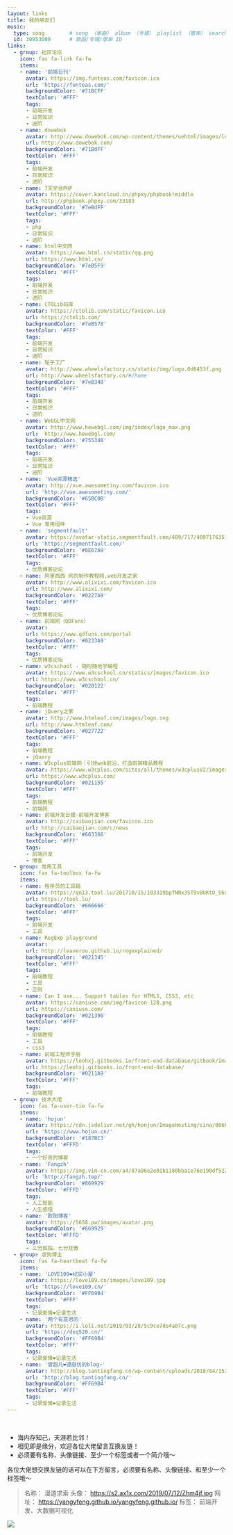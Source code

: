 ```yaml
---
layout: links
title: 我的朋友们
music:
  type: song        # song （单曲） album （专辑） playlist （歌单） search （搜索）
  id: 30953009      # 歌曲/专辑/歌单 ID
links:
  - group: 社区论坛
    icon: fas fa-link fa-fw
    items:
    - name: '前端日刊'
      avatar: https://img.funteas.com/favicon.ico
      url: 'https://funteas.com/'
      backgroundColor: '#71BCFF'
      textColor: '#FFF'
      tags:
      - 前端开发
      - 日常知识
      - 进阶
    - name: dowebok
      avatar: http://www.dowebok.com/wp-content/themes/uehtml/images/logo2.png
      url: http://www.dowebok.com/
      backgroundColor: '#71BdFF'
      textColor: '#FFF'
      tags:
      - 前端开发
      - 日常知识
      - 进阶
    - name: 7天学会PHP
      avatar: https://cover.kancloud.cn/phpxy/phpbook!middle
      url: http://phpbook.phpxy.com/33183
      backgroundColor: '#7eBdFF'
      textColor: '#FFF'
      tags:
      - php
      - 日常知识
      - 进阶
    - name: html中文网
      avatar: https://www.html.cn/static/qq.png
      url: https://www.html.cn/
      backgroundColor: '#7eB5F9'
      textColor: '#FFF'
      tags:
      - 前端开发
      - 日常知识
      - 进阶
    - name: CTOLib码库
      avatar: https://ctolib.com/static/favicon.ico
      url: https://ctolib.com/
      backgroundColor: '#7eB578'
      textColor: '#FFF'
      tags:
      - 前端开发
      - 日常知识
      - 进阶
    - name: 轮子工厂
      avatar: http://www.wheelsfactory.cn/static/img/logo.0d6453f.png
      url: http://www.wheelsfactory.cn/#/home
      backgroundColor: '#7eB348'
      textColor: '#FFF'
      tags:
      - 前端开发
      - 日常知识
      - 进阶
    - name: WebGL中文网
      avatar: http://www.hewebgl.com/img/index/logo_max.png
      url:  http://www.hewebgl.com/
      backgroundColor: '#755348'
      textColor: '#FFF'
      tags:
      - 前端开发
      - 日常知识
      - 进阶
    - name: 'Vue资源精选'
      avatar: http://vue.awesometiny.com/favicon.ico
      url: 'http://vue.awesometiny.com/'
      backgroundColor: '#65BC0B'
      textColor: '#FFF'
      tags:
      - Vue资源
      - Vue 常用组件
    - name: 'segmentfault'
      avatar: https://avatar-static.segmentfault.com/409/717/4097176351-5c4fc6084ff14_small
      url: 'https://segmentfault.com/'
      backgroundColor: '#0E67A9'
      textColor: '#FFF'
      tags:
      - 优质博客论坛
    - name: 阿里西西 网页制作教程网,web开发之家
      avatar: http://www.alixixi.com/favicon.ico
      url: http://www.alixixi.com/
      backgroundColor: '#0227A9'
      textColor: '#FFF'
      tags:
      - 优质博客论坛
    - name: 前端网（QDFuns）
      avatar:
      url: https://www.qdfuns.com/portal
      backgroundColor: '#0233A9'
      textColor: '#FFF'
      tags:
      - 优质博客论坛
    - name: w3cschool - 随时随地学编程
      avatar: https://www.w3cschool.cn/statics/images/favicon.ico
      url: https://www.w3cschool.cn/
      backgroundColor: '#020122'
      textColor: '#FFF'
      tags:
      - 前端教程
    - name: jQuery之家
      avatar: http://www.htmleaf.com/images/logo.svg
      url: http://www.htmleaf.com/
      backgroundColor: '#027722'
      textColor: '#FFF'
      tags:
      - 前端教程
      - jQuery
    - name: W3cplus前端网｜引领web前沿，打造前端精品教程
      avatar: https://www.w3cplus.com/sites/all/themes/w3cplusV2/images/logo.png
      url: https://www.w3cplus.com/
      backgroundColor: '#021155'
      textColor: '#FFF'
      tags:
      - 前端教程
      - 前端网
    - name: 前端开发日报-前端开发博客
      avatar: http://caibaojian.com/favicon.ico
      url: http://caibaojian.com/c/news
      backgroundColor: '#663366'
      textColor: '#FFF'
      tags:
      - 前端开发
      - 博客
  - group: 常用工具
    icon: fas fa-toolbox fa-fw
    items:
    - name: 程序员的工具箱
      avatar: https://qn13.tool.lu/201710/15/103319bpfNNx3ST9v8UKtO_56x56.png
      url: https://tool.lu/
      backgroundColor: '#666666'
      textColor: '#FFF'
      tags:
      - 前端开发
      - 工具
    - name: RegExp playground
      avatar: 
      url: http://leaverou.github.io/regexplained/
      backgroundColor: '#021345'
      textColor: '#FFF'
      tags:
      - 前端教程
      - 工具
      - 正则
    - name: Can I use... Support tables for HTML5, CSS3, etc
      avatar: https://caniuse.com/img/favicon-128.png
      url: https://caniuse.com/
      backgroundColor: '#021390'
      textColor: '#FFF'
      tags:
      - 前端教程
      - 工具
      - css3
    - name: 前端工程师手册
      avatar: https://leohxj.gitbooks.io/front-end-database/gitbook/images/favicon.ico
      url: https://leohxj.gitbooks.io/front-end-database/
      backgroundColor: '#0211A9'
      textColor: '#FFF'
      tags:
      - 前端教程
  - group: 技术大佬
    icon: fas fa-user-tie fa-fw
    items:
    - name: 'hojun'
      avatar: https://cdn.jsdelivr.net/gh/honjun/ImageHosting/sina/006bYVyvgy1ftand2qurdj303c03cdfv.jpg
      url: 'https://www.hojun.cn/'
      backgroundColor: '#187BC3'
      textColor: '#FFFD'
      tags:
      - 一个好奇的博客
    - name: 'Fangzh'
      avatar: https://img.vim-cn.com/a4/87a96e2e01b1180bba1e76e190df5220378c1a.png
      url: 'http://fangzh.top/'
      backgroundColor: '#869929'
      textColor: '#FFFD'
      tags:
      - 人工智能
      - 人生感悟
    - name: '欧阳博客'
      avatar: https://5658.pw/images/avatar.png
      backgroundColor: '#669929'
      textColor: '#FFFD'
      tags:
      - 三分孤独，七分狂傲
  - group: 虐狗博主
    icon: fas fa-heartbeat fa-fw
    items:
    - name: 'LOVE109❤️纪实小屋'
      avatar: https://love109.cn/images/love109.jpg
      url: 'https://love109.cn/'
      backgroundColor: '#FF69B4'
      textColor: '#FFF'
      tags:
      - 记录爱情❤️记录生活
    - name: '两个有意思的'
      avatar: https://i.loli.net/2019/03/28/5c9ce7de4a07c.png
      url: 'https://dxq520.cn/'
      backgroundColor: '#FF69B4'
      textColor: '#FFF'
      tags:
      - 记录爱情❤️记录生活
    - name: '曾超凡❤谭庭仿的blog~'
      avatar: http://blog.tantingfang.cn/wp-content/uploads/2018/04/1520476200533.jpg
      url: 'http://blog.tantingfang.cn/'
      backgroundColor: '#FF69B4'
      textColor: '#FFF'
      tags:
      - 记录爱情❤️记录生活
---
```


<br>

- 海内存知己，天涯若比邻！
- 相见即是缘分，欢迎各位大佬留言互换友链！
- 必须要有名称、头像链接、至少一个标签或者一个简介哦～

各位大佬想交换友链的话可以在下方留言，必须要有名称、头像链接、和至少一个标签哦～

> 名称： 漫道求索
头像： https://s2.ax1x.com/2019/07/12/Zhm4jf.jpg
网址： https://yangyfeng.github.io/yangyfeng.github.io/
标签： 前端开发、大数据可视化

<img src="https://s2.ax1x.com/2019/07/12/ZhmoDS.gif">

